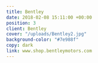 ```yaml
---
title: Bentley
date: 2018-02-08 15:11:00 +00:00
position: 3
client: Bentley
cover: "/uploads/Bentley2.jpg"
background-color: "#7e988f"
copy: dark
link: www.shop.bentleymotors.com
---
```


